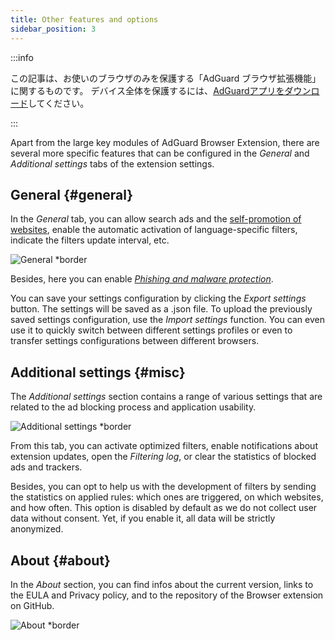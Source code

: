 ```yaml
---
title: Other features and options
sidebar_position: 3
---
```


:::info

この記事は、お使いのブラウザのみを保護する「AdGuard ブラウザ拡張機能」に関するものです。 デバイス全体を保護するには、[AdGuardアプリをダウンロード](https://agrd.io/download-kb-adblock)してください。

:::

Apart from the large key modules of AdGuard Browser Extension, there are several more specific features that can be configured in the _General_ and _Additional settings_ tabs of the extension settings.

## General {#general}

In the _General_ tab, you can allow search ads and the [self-promotion of websites](/general/ad-filtering/search-ads), enable the automatic activation of language-specific filters, indicate the filters update interval, etc.

![General \*border](https://cdn.adtidy.org/content/Kb/ad_blocker/browser_extension/ad_blocker_browser_extension_general.png)

Besides, here you can enable [_Phishing and malware protection_](/general/browsing-security).

You can save your settings configuration by clicking the _Export settings_ button. The settings will be saved as a .json file. To upload the previously saved settings configuration, use the _Import settings_ function. You can even use it to quickly switch between different settings profiles or even to transfer settings configurations between different browsers.

## Additional settings {#misc}

The _Additional settings_ section contains a range of various settings that are related to the ad blocking process and application usability.

![Additional settings \*border](https://cdn.adtidy.org/content/Kb/ad_blocker/browser_extension/ad_blocker_browser_extension_additional_settings.png)

From this tab, you can activate optimized filters, enable notifications about extension updates, open the _Filtering log_, or clear the statistics of blocked ads and trackers.

Besides, you can opt to help us with the development of filters by sending the statistics on applied rules: which ones are triggered, on which websites, and how often. This option is disabled by default as we do not collect user data without consent. Yet, if you enable it, all data will be strictly anonymized.

## About {#about}

In the _About_ section, you can find infos about the current version, links to the EULA and Privacy policy, and to the repository of the Browser extension on GitHub.

![About \*border](https://cdn.adtidy.org/content/Kb/ad_blocker/browser_extension/ad_blocker_browser_extension_about.png)
